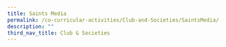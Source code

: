 ```yaml
---
title: Saints Media
permalink: /co-curricular-activities/Club-and-Societies/SaintsMedia/
description: ""
third_nav_title: Club & Societies
---
```

